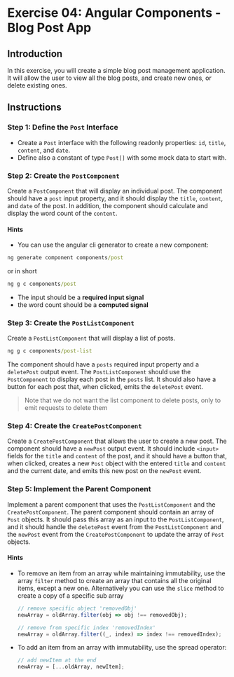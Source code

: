# Exercise 04: Angular Components - Blog Post App
## Introduction
In this exercise, you will create a simple blog post management application. It will allow the user to view all the blog posts, and create new ones, or delete existing ones.

## Instructions

### Step 1: Define the `Post` Interface
- Create a `Post` interface with the following readonly properties: `id`, `title`, `content`, and `date`. 
- Define also a constant of type `Post[]` with some mock data to start with.

### Step 2: Create the `PostComponent`
Create a `PostComponent` that will display an individual post. The component should have a `post` input property, and it should display the `title`, `content`, and `date` of the post. In addition, the component should calculate and display the word count of the `content`.
#### Hints
- You can use the angular cli generator to create a new component:
```cmd
ng generate component components/post
```
or in short
```cmd
ng g c components/post
```
- The input should be a **required input signal**
- the word count should be a **computed signal**

### Step 3: Create the `PostListComponent`
Create a `PostListComponent` that will display a list of posts.

```cmd
ng g c components/post-list
```

 The component should have a `posts` required input property and a `deletePost` output event. The `PostListComponent` should use the `PostComponent` to display each post in the `posts` list. It should also have a button for each post that, when clicked, emits the `deletePost` event.

> Note that we do not want the list component to delete posts, only to emit requests to delete them

### Step 4: Create the `CreatePostComponent`
Create a `CreatePostComponent` that allows the user to create a new post. The component should have a `newPost` output event. It should include `<input>` fields for the `title` and `content` of the post, and it should have a button that, when clicked, creates a new `Post` object with the entered `title` and `content` and the current date, and emits this new post on the `newPost` event.

### Step 5: Implement the Parent Component
Implement a parent component that uses the `PostListComponent` and the `CreatePostComponent`. The parent component should contain an array of `Post` objects. It should pass this array as an input to the `PostListComponent`, and it should handle the `deletePost` event from the `PostListComponent` and the `newPost` event from the `CreatePostComponent` to update the array of `Post` objects.

#### Hints
- To remove an item from an array while maintaining immutability, use the array `filter` method to create an array that contains all the original items, except a new one. Alternatively you can use the `slice` method to create a copy of a specific sub array
  
  ```typescript
  // remove specific object 'removedObj'
  newArray = oldArray.filter(obj => obj !== removedObj);
  
  // remove from specific index 'removedIndex'
  newArray = oldArray.filter((_, index) => index !== removedIndex);
  ```
- To add an item from an array with immutability, use the spread operator:

    ```typescript
    // add newItem at the end
    newArray = [...oldArray, newItem];
    ```
